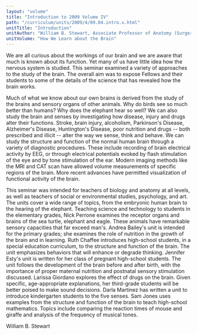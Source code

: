 ```yaml
---
layout: "volume"
title: "Introduction to 2009 Volume IV"
path: "/curriculum/units/2009/4/09.04.intro.x.html"
unitTitle: "Introduction"
unitAuthor: "William B. Stewart, Associate Professor of Anatomy (Surgery), School of Medicine"
unitVolume: "How We Learn about the Brain"
---
```

<body>
<p>
We are all curious about the workings of our brain and we are aware that much is known about its function.  Yet many of us have little idea how the nervous system is studied.  This seminar examined a variety of approaches to the study of the brain. The overall aim was to expose Fellows and their students to some of the details of the science that has revealed how the brain works.
</p>
<p>
Much of what we know about our own brains is derived from the
study of the brains and sensory organs of other animals.  Why do birds see so much better than humans?  Why does the elephant hear so well? We can also study the brain and senses by investigating how disease, injury and drugs alter their functions.  Stroke, brain injury, alcoholism, Parkinson's Disease, Alzheimer's Disease, Huntington's Disease, poor nutrition and drugs -- both prescribed and illicit -- alter the way we sense, think and behave. We can study the structure and function of the normal human brain through a variety of diagnostic procedures.  These include recording of brain electrical activity by EEG, or through electrical potentials evoked by flash stimulation of the eye and by tone stimulation of the ear.  Modern imaging methods like the MRI and CAT scan have allowed volume measurements of specific regions of the brain.  More recent advances have permitted visualization of functional activity of the brain.
</p>
<p>
This seminar was intended for teachers of biology and anatomy at all levels, as well as teachers of social or environmental studies, psychology, and art.  The units cover a wide range of topics, from the embryonic human brain to the hearing of the elephant.  Teaching science and technology to students in the elementary grades, Nick Perrone examines the receptor organs and brains of the sea turtle, elephant and eagle.  These animals have remarkable sensory capacities that far exceed man's.  Andrea Bailey's unit is intended for the primary grades; she examines the role of nutrition in the growth of the brain and in learning.  Ruth Chaffee introduces high-school students, in a special education curriculum, to the structure and function of the brain.  The unit emphasizes behaviors that will enhance or degrade thinking.  Jennifer Esty's unit is written for her class of pregnant high-school students.  The unit follows the development of the brain before and after birth, with the importance of proper maternal nutrition and postnatal sensory stimulation discussed.  Larissa Giordano explores the effect of drugs on the brain.  Given specific, age-appropriate explanations, her third-grade students will be better poised to make sound decisions.  Darla Martinez has written a unit to introduce kindergarten students to the five senses.  Sam Jones uses examples from the structure and function of the brain to teach high-school mathematics.  Topics include comparing the reaction times of mouse and giraffe and analysis of the frequency of musical tones.
</p>
<p>
William B. Stewart
</p>
</body>
